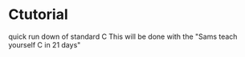 Ctutorial
=========

quick run down of standard C
This will be done with the "Sams teach yourself C in 21 days"
